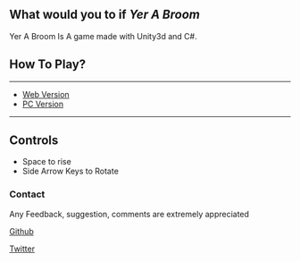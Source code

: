 ## What would you to if <em> Yer A Broom </em>

Yer A Broom Is A game made with Unity3d and C#.

## How To Play?
***
- [Web Version](https://gamepipe.io/@abhishek-agrawalyomh/yer-a-broom)
- [PC Version](https://drive.google.com/file/d/1zggJZegm1QsMIEk1RWmOLqYQ_0HMca7O/view?usp=sharing)

***

## Controls
- Space to rise
- Side Arrow Keys to Rotate


### Contact
Any Feedback, suggestion, comments are extremely appreciated 

[Github](https://github.com/fazer1929)

[Twitter](https://twitter.com/fazer1929)

